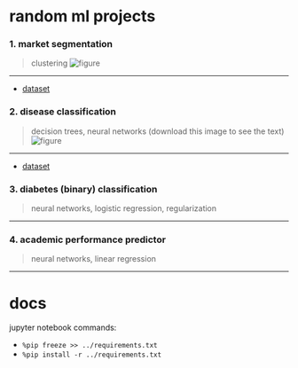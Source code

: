 # random ml projects
### 1. market segmentation
> clustering
![figure](marketing/output.png)
___
- [dataset](https://www.kaggle.com/code/karnikakapoor/customer-segmentation-clustering/input)

### 2. disease classification
> decision trees, neural networks
(download this image to see the text)
![figure](disease/output.png)
___
- [dataset](https://www.kaggle.com/datasets/kaushil268/disease-prediction-using-machine-learning)

### 3. diabetes (binary) classification
> neural networks, logistic regression, regularization
___

### 4. academic performance predictor
> neural networks, linear regression
___

# docs
jupyter notebook commands:
- `%pip freeze >> ../requirements.txt`
- `%pip install -r ../requirements.txt`